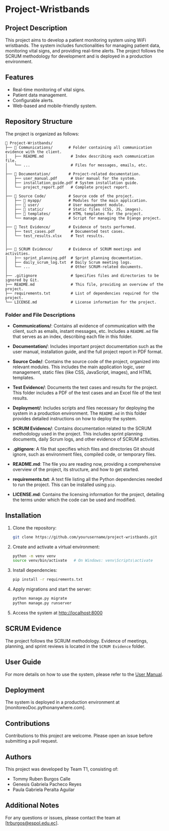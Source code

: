 # Project-Wristbands

## Project Description
This project aims to develop a patient monitoring system using WiFi wristbands. The system includes functionalities for managing patient data, monitoring vital signs, and providing real-time alerts. The project follows the SCRUM methodology for development and is deployed in a production environment.

## Features
- Real-time monitoring of vital signs.
- Patient data management.
- Configurable alerts.
- Web-based and mobile-friendly system.

## Repository Structure

The project is organized as follows:

```
📁 Project-Wristbands/
├── 📁 Communications/       # Folder containing all communication evidence with the client.
│   ├── README.md            # Index describing each communication file.
│   └── ...                  # Files for messages, emails, etc.
│
├── 📁 Documentation/        # Project-related documentation.
│   ├── user_manual.pdf      # User manual for the system.
│   ├── installation_guide.pdf # System installation guide.
│   └── project_report.pdf   # Complete project report.
│
├── 📁 Source Code/          # Source code of the project.
│   ├── 📁 myapp/            # Modules for the main application.
│   ├── 📁 user/             # User management module.
│   ├── 📁 static/           # Static files (CSS, JS, images).
│   ├── 📁 templates/        # HTML templates for the project.
│   └── manage.py           # Script for managing the Django project.
│
├── 📁 Test Evidence/        # Evidence of tests performed.
│   ├── test_cases.pdf       # Documented test cases.
│   └── test_results.xlsx    # Test results.
│
│
├── 📁 SCRUM Evidence/       # Evidence of SCRUM meetings and activities.
│   ├── sprint_planning.pdf  # Sprint planning documentation.
│   ├── daily_scrum_log.txt  # Daily Scrum meeting logs.
│   └── ...                  # Other SCRUM-related documents.
│
├── .gitignore               # Specifies files and directories to be ignored by Git.
├── README.md                # This file, providing an overview of the project.
├── requirements.txt         # List of dependencies required for the project.
└── LICENSE.md               # License information for the project.
```

### Folder and File Descriptions

- **Communications/**: Contains all evidence of communication with the client, such as emails, instant messages, etc. Includes a `README.md` file that serves as an index, describing each file in this folder.
  
- **Documentation/**: Includes important project documentation such as the user manual, installation guide, and the full project report in PDF format.

- **Source Code/**: Contains the source code of the project, organized into relevant modules. This includes the main application logic, user management, static files (like CSS, JavaScript, images), and HTML templates.

- **Test Evidence/**: Documents the test cases and results for the project. This folder includes a PDF of the test cases and an Excel file of the test results.

- **Deployment/**: Includes scripts and files necessary for deploying the system in a production environment. The `README.md` in this folder provides detailed instructions on how to deploy the system.

- **SCRUM Evidence/**: Contains documentation related to the SCRUM methodology used in the project. This includes sprint planning documents, daily Scrum logs, and other evidence of SCRUM activities.

- **.gitignore**: A file that specifies which files and directories Git should ignore, such as environment files, compiled code, or temporary files.

- **README.md**: The file you are reading now, providing a comprehensive overview of the project, its structure, and how to get started.

- **requirements.txt**: A text file listing all the Python dependencies needed to run the project. This can be installed using `pip`.

- **LICENSE.md**: Contains the licensing information for the project, detailing the terms under which the code can be used and modified.

## Installation

1. Clone the repository:
   ```bash
   git clone https://github.com/yourusername/project-wristbands.git
   ```

2. Create and activate a virtual environment:
   ```bash
   python -m venv venv
   source venv/bin/activate   # On Windows: venv\Scripts\activate
   ```

3. Install dependencies:
   ```bash
   pip install -r requirements.txt
   ```

4. Apply migrations and start the server:
   ```bash
   python manage.py migrate
   python manage.py runserver
   ```

5. Access the system at [http://localhost:8000](http://localhost:8000)

## SCRUM Evidence
The project follows the SCRUM methodology. Evidence of meetings, planning, and sprint reviews is located in the `SCRUM Evidence` folder.

## User Guide
For more details on how to use the system, please refer to the [User Manual](./Documentation/user_manual.pdf).

## Deployment
The system is deployed in a production environment at [monitoreoDoc.pythonanywhere.com].

## Contributions
Contributions to this project are welcome. Please open an issue before submitting a pull request.

## Authors
This project was developed by Team T1, consisting of:
- Tommy Ruben Burgos Calle
- Genesis Gabriela Pacheco Reyes 
- Paula Gabriela Peralta Aguilar

## Additional Notes
For any questions or issues, please contact the team at [trburgos@espol.edu.ec].

